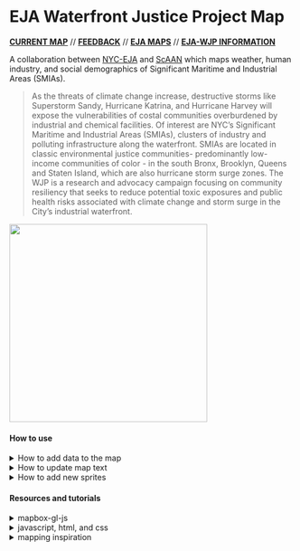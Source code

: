 # EJA Waterfront Justice Project Map

															

[**CURRENT MAP**](http://scaan.net/waterfrontmap/) //
[**FEEDBACK**](https://docs.google.com/forms/d/e/1FAIpQLSdLk8yvCCXT2nSOYlmBfkYXnPkRCpsYjNQWkWgdCgHwmcBTrQ/viewform) //
[**EJA MAPS**](http://www.tandfonline.com/doi/full/10.1080/13549839.2014.949644?scroll=top&needAccess=true) //
[**EJA-WJP INFORMATION**](http://www.nyc-eja.org/campaigns/waterfront-justice-project/)     
     
     
A collaboration between [NYC-EJA](http://www.nyc-eja.org/) and [ScAAN](http://scaan.net/) which maps weather, human industry, and social demographics of Significant Maritime and Industrial Areas (SMIAs).    


> As the threats of climate change increase, destructive storms like Superstorm Sandy, Hurricane Katrina, and Hurricane Harvey will expose the vulnerabilities of costal communities overburdened by industrial and chemical facilities. Of interest are NYC’s Significant Maritime and Industrial Areas (SMIAs), clusters of industry and polluting infrastructure along the waterfront. SMIAs are located in classic environmental justice communities- predominantly low-income communities of color - in the south Bronx, Brooklyn, Queens and Staten Island, which are also hurricane storm surge zones. The WJP is a research and advocacy campaign focusing on community resiliency that seeks to reduce potential toxic exposures and public health risks associated with climate change and storm surge in the City’s industrial waterfront.																							
   
   
<img src="https://github.com/ScAAN/waterfrontmap/blob/master/Assets/images/demo.gif" width="350" height="350">

#### How to use
<details><summary> How to add data to the map </summary>
   
A very bare bones guide which assumes some familiarity with mapbox and python.   
1. Convert data to geojson  
2. Validate your geojson (i.e. [mapshaper](https://mapshaper.org/) or something similar)  
3. Take a look at your data with python and do preprocessing or select and existing property in your dataset (i.e. `Perc_POC_P003009`). You can see an example of such a script in `WFM_datahists.ipynb`.   
4. Go to `waterfrontmap.js` and add your geojson as a new source. Alternatively, ask Billy to add your geojson to the vector data. In order to [improve performance](https://www.mapbox.com/help/mapbox-gl-js-performance/), datasets are eventually combined into a single vector tileset using [tippecanoe](https://github.com/mapbox/tippecanoe) which is uploaded to billbrod's mapbox account. This tileset (`data.mbtiles`) can be viewed with [mbview](https://github.com/mapbox/mbview). If you have tippecanoe on your computer, you can use the script at `Processing/tippecanoe.sh` to combine the geojsons into a single vector tileset. Unfortunately, uploading cannot be easily automated, so the person who controls the mapbox account will have to do so.
```javascript
  map.addSource('sealevel2050', {
    "type": "geojson",
    "data": "./Data/SeaLevelRise2050.geojson"
  });
```
5. Go to `waterfrontmap.js` and add a new layer with `map.addLayer`, there are different types of layer such as [fill](https://www.mapbox.com/mapbox-gl-js/style-spec/#layers-fill) or [symbol](https://www.mapbox.com/mapbox-gl-js/style-spec/#layers-symbol) which you can use. Most layers we use will be fill. Set the source as the source as the one made in step 4.   
```javascript
map.addLayer({
  "id": "Sea Level Rise 2050",
  "type": "fill",
  "source": "sealevel2050",
  "paint": {
    "fill-color": "#03a9f4",
    "fill-opacity": 0
  }
},'water2','Bulk Storage Sites','SUPERUND2','CBS','MOSF');
```
6. Add the name and information of your layer in `layer_text.csv`. See the already filled out fields for how to fill this out.   
7. If your layer is just filled colors you can add legend information to `legend_text.csv` (each line of text goes in entry, and each corresponding color goes in color). Otherwise you'll have to make the legend yourself in HTML and add an if statement for it (see the bulk storage layer as an example). Make sure that the `legend` field in `layer_text.csv` matches the name you use in `legend_text.csv`.   
8. Run `text_conversion_small.py` to turn these csv into a json file   
9. Push to github to update the text     
10. That should be it! But it probably won't be. Common issues are in the geojson geography and data typing.



</details>


<details><summary> How to update map text </summary>   
     
Edit the map text using the instructions on [our google sheet](https://docs.google.com/spreadsheets/d/1u3npfNWjwQl6uyFmSp9pwsJrGEn_bcBkErLjIw9J-z8/edit#gid=734073463).
     


</details>

<details><summary> How to add new sprites</summary>
   
Sprites are icons and patterns used by mapbox, but mapbox only has a limited catalogue of built in sprites. To add new sprites we make a custom mapbox style (we currently use [light v8](https://github.com/jingsam/mapbox-gl-styles/blob/master/Light.json)), and point it at a [custom spritesheet](https://raw.githubusercontent.com/ScAAN/waterfrontmap/master/Assets/sprite), which is a json file containing information about each sprite.   


1. You can download creative commons-licensed icons at [Noun Project](https://thenounproject.com/) if you credit them properly. Or make your own in [Inkscape](https://inkscape.org/en/).   
2. Recolor or resize your icons in Inkscape as needed.   
3. Once you have some icons, add them to the `all_sprites` folder , they must be SVGs (normal NOT inkscape SVG)   
3. Download [`spritezero-cli`](https://github.com/mapbox/spritezero-cli) or some form of [`spritezero`](https://github.com/mapbox/spritezero)   
4. Run `spritezero sprite` and `spritezero sprite@2x` in the directory above `all_sprites` to make sprite sheets. We need both a normal and an `@2x` version for high DPI monitors.   
5. This will create some files: `sprite.png`, `sprite.json`, `sprite@2x.png`, and `sprite@2x.json`. Push these to github. After it updates your new sprites will be available.


</details>

#### Resources and tutorials
<details><summary>mapbox-gl-js</summary>

- [choropleth tutorial](https://www.mapbox.com/help/choropleth-studio-gl-pt-1/)   
- [mapbox-gl-js API](https://www.mapbox.com/mapbox-gl-js/api/)   
- [mapbox-gl-geocoder](https://www.mapbox.com/mapbox-gl-js/example/mapbox-gl-geocoder/)   
- [attaching geocoder to DOM nodes](https://bl.ocks.org/tristen/a09627f01d3a3bc54139d52a5eb01386)   
- [mapbox camera](https://www.mapbox.com/help/how-web-apps-work/#the-camera)   
- [style specification](https://www.mapbox.com/mapbox-gl-js/style-spec/)   
- [exporting python data as geojson](https://geoffboeing.com/2015/10/exporting-python-data-geojson/)   
- [converting to geojson with R](https://blog.exploratory.io/creating-geojson-out-of-shapefile-in-r-40bc0005857d)   

</details>
<details><summary>javascript, html, and css</summary>

- [tabbed browsing](https://www.w3schools.com/howto/howto_js_tabs.asp)    
- [working with JSON](https://developer.mozilla.org/en-US/docs/Learn/JavaScript/Objects/JSON)

</details>

<details><summary>mapping inspiration</summary>

- [#BagItNYC](http://bagitnyc.org/)
- [Manhattan Population Explorer](https://manpopex.us/)   


</details>
